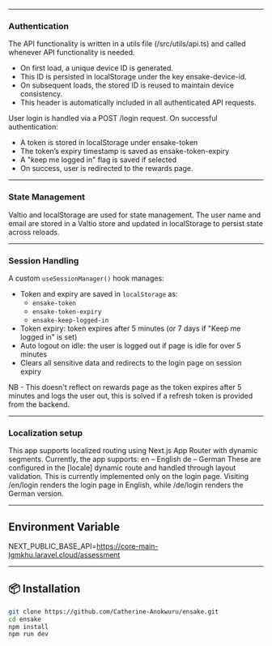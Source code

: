 
---

### Authentication
The API functionality is written in a utils file (/src/utils/api.ts) and called whenever API functionality is needed.

- On first load, a unique device ID is generated.
- This ID is persisted in localStorage under the key ensake-device-id.
- On subsequent loads, the stored ID is reused to maintain device consistency.
- This header is automatically included in all authenticated API requests.

User login is handled via a POST /login request. On successful authentication:
- A token is stored in localStorage under ensake-token
- The token’s expiry timestamp is saved as ensake-token-expiry
- A "keep me logged in" flag is saved if selected
- On success, user is redirected to the rewards page.

---

### State Management
Valtio and localStorage are used for state management. The user name and email are stored in a Valtio store and updated in localStorage to persist state across reloads.

---

### Session Handling

A custom `useSessionManager()` hook manages:

- Token and expiry are saved in `localStorage` as:
  - `ensake-token`
  - `ensake-token-expiry`
  - `ensake-keep-logged-in`
- Token expiry: token expires after 5 minutes (or 7 days if "Keep me logged in" is set)
- Auto logout on idle: the user is logged out if page is idle for over 5 minutes
- Clears all sensitive data and redirects to the login page on session expiry

NB - This doesn't reflect on rewards page as the token expires after 5 minutes and logs the user out, this is solved if a refresh token is provided from the backend.

---

### Localization setup

This app supports localized routing using Next.js App Router with dynamic segments.
Currently, the app supports:
en – English
de – German
These are configured in the [locale] dynamic route and handled through layout validation.
This is currently implemented only on the login page.
Visiting /en/login renders the login page in English, while /de/login renders the German version.

---

## Environment Variable

NEXT_PUBLIC_BASE_API=https://core-main-lgmkhu.laravel.cloud/assessment

---

## 📦 Installation

```bash
git clone https://github.com/Catherine-Anokwuru/ensake.git
cd ensake
npm install
npm run dev